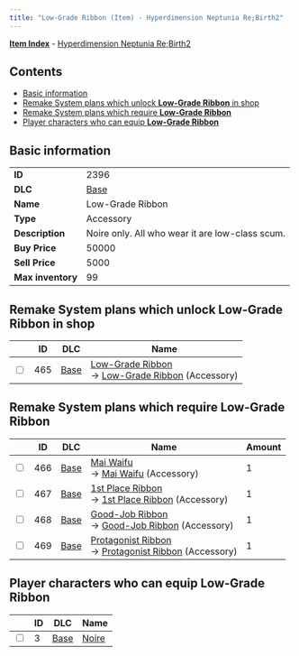 ```yaml
---
title: "Low-Grade Ribbon (Item) - Hyperdimension Neptunia Re;Birth2"
---
```


[**Item Index**](/neptunia/rb2/item/index.html) - [Hyperdimension Neptunia Re;Birth2](/neptunia/rb2)

## Contents

- [Basic information](#basic-information)
- [Remake System plans which unlock **Low-Grade Ribbon** in shop](#remake-system-plans-which-unlock-low-grade-ribbon-in-shop)
- [Remake System plans which require **Low-Grade Ribbon**](#remake-system-plans-which-require-low-grade-ribbon)
- [Player characters who can equip **Low-Grade Ribbon**](#player-characters-who-can-equip-low-grade-ribbon)

## Basic information

|   |   |
| -- | -- |
| **ID** | 2396 |
| **DLC** | [Base](/neptunia/rb2/dlc/0-base.html) |
| **Name** | Low-Grade Ribbon |
| **Type** | Accessory |
| **Description** | Noire only. All who wear it are low-class scum. |
| **Buy Price** | 50000 |
| **Sell Price** | 5000 |
| **Max inventory** | 99 |

## Remake System plans which unlock **Low-Grade Ribbon** in shop

|    | ID | DLC | Name |
| -- | -- | --- | ---- |
| <input type="checkbox" id="rb2-remake-0-465" class="trackbox" /> | 465 | [Base](/neptunia/rb2/dlc/0-base.html) | [Low-Grade Ribbon](/neptunia/rb2/remake/0-465-low-grade-ribbon.html)<br />→ [Low-Grade Ribbon](/neptunia/rb2/item/0-2396-low-grade-ribbon.html) (Accessory) |

## Remake System plans which require **Low-Grade Ribbon**

|    | ID | DLC | Name | Amount |
| -- | -- | --- | ---- | ------ |
| <input type="checkbox" id="rb2-remake-0-466" class="trackbox" /> | 466 | [Base](/neptunia/rb2/dlc/0-base.html) | [Mai Waifu](/neptunia/rb2/remake/0-466-mai-waifu.html)<br />→ [Mai Waifu](/neptunia/rb2/item/0-2397-mai-waifu.html) (Accessory) | 1 |
| <input type="checkbox" id="rb2-remake-0-467" class="trackbox" /> | 467 | [Base](/neptunia/rb2/dlc/0-base.html) | [1st Place Ribbon](/neptunia/rb2/remake/0-467-1st-place-ribbon.html)<br />→ [1st Place Ribbon](/neptunia/rb2/item/0-2398-1st-place-ribbon.html) (Accessory) | 1 |
| <input type="checkbox" id="rb2-remake-0-468" class="trackbox" /> | 468 | [Base](/neptunia/rb2/dlc/0-base.html) | [Good-Job Ribbon](/neptunia/rb2/remake/0-468-good-job-ribbon.html)<br />→ [Good-Job Ribbon](/neptunia/rb2/item/0-2399-good-job-ribbon.html) (Accessory) | 1 |
| <input type="checkbox" id="rb2-remake-0-469" class="trackbox" /> | 469 | [Base](/neptunia/rb2/dlc/0-base.html) | [Protagonist Ribbon](/neptunia/rb2/remake/0-469-protagonist-ribbon.html)<br />→ [Protagonist Ribbon](/neptunia/rb2/item/0-2400-protagonist-ribbon.html) (Accessory) | 1 |

## Player characters who can equip **Low-Grade Ribbon**

|    | ID | DLC | Name |
| -- | -- | --- | ---- |
| <input type="checkbox" id="rb2-player-0-3" class="trackbox" /> | 3 | [Base](/neptunia/rb2/dlc/0-base.html) | [Noire](/neptunia/rb2/player/0-3-noire.html) |
